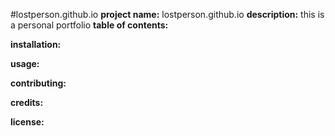 #lostperson.github.io
**project name:**
 lostperson.github.io
**description:**
this is a personal portfolio
**table of contents:**

**installation:**

**usage:**

**contributing:**


**credits:**

**license:** 


